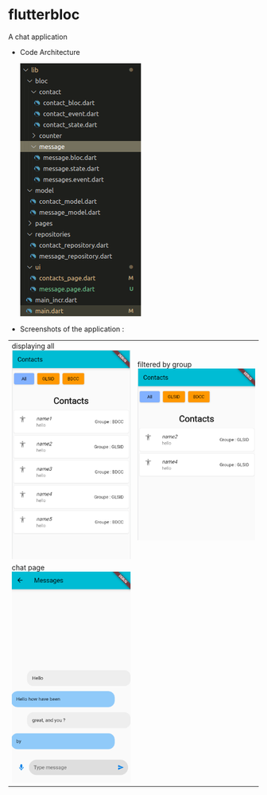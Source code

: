 # flutterbloc

A chat application
- Code Architecture 
  
  ![Architecture](./scrn/architecture.png)

- Screenshots of the application :

|    |  |
|--|--|
|displaying all ![all](./scrn/all.png)| filtered by group![filtered](./scrn/filtred.png)|
|chat page ![chat](./scrn/chat.png)||